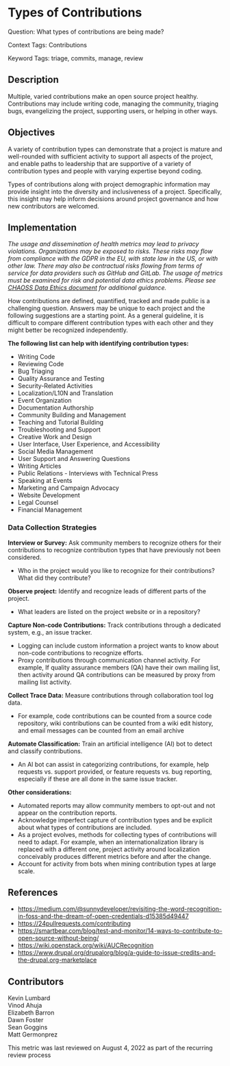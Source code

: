 # Types of Contributions
Question: What types of contributions are being made?  

Context Tags: Contributions

Keyword Tags: triage, commits, manage, review

## Description

Multiple, varied contributions make an open source project healthy. Contributions may include writing code, managing the community, triaging bugs, evangelizing the project, supporting users, or helping in other ways.

## Objectives

A variety of contribution types can demonstrate that a project is mature and well-rounded with sufficient activity to support all aspects of the project, and enable paths to leadership that are supportive of a variety of contribution types and people with varying expertise beyond coding.

Types of contributions along with project demographic information may provide insight into the diversity and inclusiveness of a project. Specifically, this insight may help inform decisions around project governance and how new contributors are welcomed. 

## Implementation
*The usage and dissemination of health metrics may lead to privacy violations. Organizations may be exposed to risks. These risks may flow from compliance with the GDPR in the EU, with state law in the US, or with other law. There may also be contractual risks flowing from terms of service for data providers such as GitHub and GitLab. The usage of metrics must be examined for risk and potential data ethics problems. Please see [CHAOSS Data Ethics document](https://github.com/chaoss/community/blob/main/data-use-statement.md) for additional guidance.*

How contributions are defined, quantified, tracked and made public is a challenging question. Answers may be unique to each project and the following suggestions are a starting point. As a general guideline, it is difficult to compare different contribution types with each other and they might better be recognized independently.

**The following list can help with identifying contribution types:**
* Writing Code
* Reviewing Code
* Bug Triaging
* Quality Assurance and Testing
* Security-Related Activities
* Localization/L10N and Translation
* Event Organization
* Documentation Authorship
* Community Building and Management
* Teaching and Tutorial Building
* Troubleshooting and Support
* Creative Work and Design
* User Interface, User Experience, and Accessibility
* Social Media Management
* User Support and Answering Questions
* Writing Articles
* Public Relations - Interviews with Technical Press
* Speaking at Events
* Marketing and Campaign Advocacy
* Website Development
* Legal Counsel
* Financial Management

### Data Collection Strategies

**Interview or Survey:** Ask community members to recognize others for their contributions to recognize contribution types that have previously not been considered. 
* Who in the project would you like to recognize for their contributions? What did they contribute?  

**Observe project:** Identify and recognize leads of different parts of the project.
* What leaders are listed on the project website or in a repository?

**Capture Non-code Contributions:** Track contributions through a dedicated system, e.g., an issue tracker.
* Logging can include custom information a project wants to know about non-code contributions to recognize efforts.
* Proxy contributions through communication channel activity. For example, If quality assurance members (QA) have their own mailing list, then activity around QA contributions can be measured by proxy from mailing list activity. 

**Collect Trace Data:** Measure contributions through collaboration tool log data.  
* For example, code contributions can be counted from a source code repository, wiki contributions can be counted from a wiki edit history, and email messages can be counted from an email archive

**Automate Classification:** Train an artificial intelligence (AI) bot to detect and classify contributions.
* An AI bot can assist in categorizing contributions, for example, help requests vs. support provided, or feature requests vs. bug reporting, especially if these are all done in the same issue tracker.

**Other considerations:**
* Automated reports may allow community members to opt-out and not appear on the contribution reports.
* Acknowledge imperfect capture of contribution types and be explicit about what types of contributions are included.
* As a project evolves, methods for collecting types of contributions will need to adapt. For example, when an internationalization library is replaced with a different one, project activity around localization conceivably produces different metrics before and after the change.
* Account for activity from bots when mining contribution types at large scale.

## References
* https://medium.com/@sunnydeveloper/revisiting-the-word-recognition-in-foss-and-the-dream-of-open-credentials-d15385d49447
* https://24pullrequests.com/contributing
* https://smartbear.com/blog/test-and-monitor/14-ways-to-contribute-to-open-source-without-being/
* https://wiki.openstack.org/wiki/AUCRecognition
* https://www.drupal.org/drupalorg/blog/a-guide-to-issue-credits-and-the-drupal.org-marketplace

## Contributors  
Kevin Lumbard  
Vinod Ahuja  
Elizabeth Barron  
Dawn Foster  
Sean Goggins  
Matt Germonprez  

This metric was last reviewed on August 4, 2022 as part of the recurring review process
